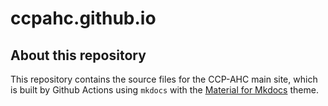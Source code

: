 # ccpahc.github.io

## About this repository

This repository contains the source files for the CCP-AHC main site, which is built by Github Actions using `mkdocs` with the [Material for Mkdocs](https://squidfunk.github.io/mkdocs-material/) theme.
